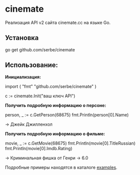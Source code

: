 # cinemate
Реализация API v2 сайта сinemate.cc на языке Go.

Установка
---------

go get github.com/serbe/cinemate

Использование:
--------------

**Инициализация:**

import (
	"fmt"
	"github.com/serbe/cinemate"
)

c := cinemate.Init("ваш ключ API")

**Получить подробную информацию о персоне:**

person, _ := c.GetPerson(68675)
fmt.Println(person[0].Name)

-> Джейк Джилленхол

**Получить подробную информацию о фильме:**

movie, _ := c.GetMovie(68675)
fmt.Println(movie[0].TitleRussian)
fmt.Println(movie[0].Imdb.Rating)

-> Криминальная фишка от Генри
-> 6.0

Подробные примеры находятся в каталоге [examples](https://github.com/serbe/cinemate/examples).
